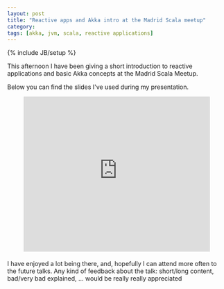 ```yaml
---
layout: post
title: "Reactive apps and Akka intro at the Madrid Scala meetup"
category: 
tags: [akka, jvm, scala, reactive applications]
---
```

{% include JB/setup %}

This afternoon I have been giving a short introduction to reactive applications and basic Akka concepts at the Madrid Scala Meetup.

Below you can find the slides I've used during my presentation.

<div id="akka-slides" align="center">
	<iframe src="http://www.slideshare.net/slideshow/embed_code/35020887" width="427" height="356" frameborder="0" marginwidth="0" marginheight="0" scrolling="no" style="border:1px solid #CCC; border-width:1px 1px 0; margin-bottom:5px; max-width: 100%;" allowfullscreen> </iframe>
</div>

I have enjoyed a lot being there, and, hopefully I can attend more often to the future talks. Any kind of feedback about the talk: short/long content, bad/very bad explained, ... would be really really 	appreciated